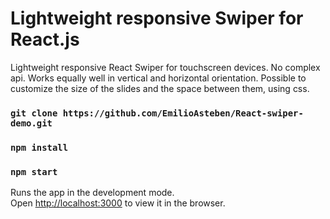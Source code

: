 # Lightweight responsive Swiper for React.js 

Lightweight responsive React Swiper for touchscreen devices. No complex api. Works equally well in vertical and horizontal orientation. Possible to customize the size of the slides and the space between them, using css.



### `git clone https://github.com/EmilioAsteben/React-swiper-demo.git`


### `npm install`


### `npm start`

Runs the app in the development mode.\
Open [http://localhost:3000](http://localhost:3000) to view it in the browser.

